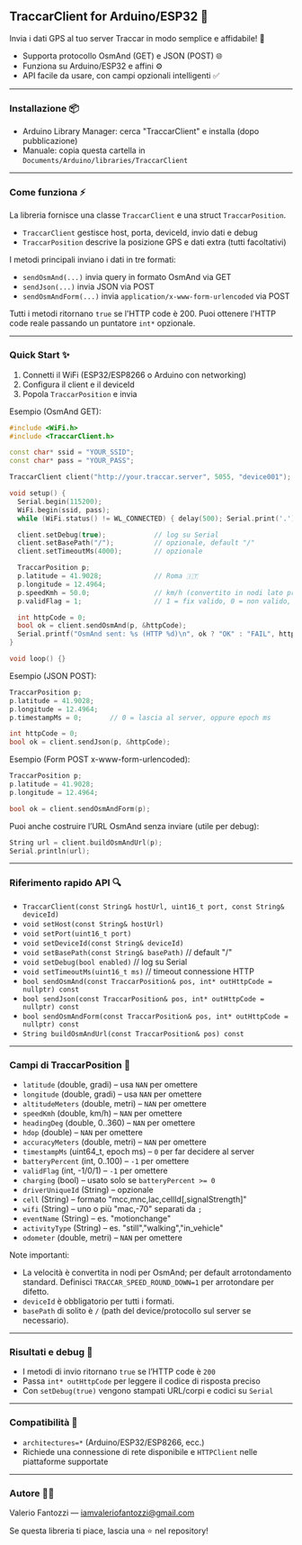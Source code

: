 ## TraccarClient for Arduino/ESP32 🚀

Invia i dati GPS al tuo server Traccar in modo semplice e affidabile! 💨

- Supporta protocollo OsmAnd (GET) e JSON (POST) 🌐
- Funziona su Arduino/ESP32 e affini ⚙️
- API facile da usare, con campi opzionali intelligenti ✅

---

### Installazione 📦

- Arduino Library Manager: cerca "TraccarClient" e installa (dopo pubblicazione)
- Manuale: copia questa cartella in `Documents/Arduino/libraries/TraccarClient`

---

### Come funziona ⚡️

La libreria fornisce una classe `TraccarClient` e una struct `TraccarPosition`.

- `TraccarClient` gestisce host, porta, deviceId, invio dati e debug
- `TraccarPosition` descrive la posizione GPS e dati extra (tutti facoltativi)

I metodi principali inviano i dati in tre formati:

- `sendOsmAnd(...)` invia query in formato OsmAnd via GET
- `sendJson(...)` invia JSON via POST
- `sendOsmAndForm(...)` invia `application/x-www-form-urlencoded` via POST

Tutti i metodi ritornano `true` se l'HTTP code è 200. Puoi ottenere l'HTTP code reale passando un puntatore `int*` opzionale.

---

### Quick Start ✨

1) Connetti il WiFi (ESP32/ESP8266 o Arduino con networking)
2) Configura il client e il deviceId
3) Popola `TraccarPosition` e invia

Esempio (OsmAnd GET):

```cpp
#include <WiFi.h>
#include <TraccarClient.h>

const char* ssid = "YOUR_SSID";
const char* pass = "YOUR_PASS";

TraccarClient client("http://your.traccar.server", 5055, "device001");

void setup() {
  Serial.begin(115200);
  WiFi.begin(ssid, pass);
  while (WiFi.status() != WL_CONNECTED) { delay(500); Serial.print('.'); }

  client.setDebug(true);            // log su Serial
  client.setBasePath("/");          // opzionale, default "/"
  client.setTimeoutMs(4000);        // opzionale

  TraccarPosition p;
  p.latitude = 41.9028;             // Roma 🇮🇹
  p.longitude = 12.4964;
  p.speedKmh = 50.0;                // km/h (convertito in nodi lato protocollo)
  p.validFlag = 1;                  // 1 = fix valido, 0 = non valido, -1 = ometti

  int httpCode = 0;
  bool ok = client.sendOsmAnd(p, &httpCode);
  Serial.printf("OsmAnd sent: %s (HTTP %d)\n", ok ? "OK" : "FAIL", httpCode);
}

void loop() {}
```

Esempio (JSON POST):

```cpp
TraccarPosition p;
p.latitude = 41.9028;
p.longitude = 12.4964;
p.timestampMs = 0;       // 0 = lascia al server, oppure epoch ms

int httpCode = 0;
bool ok = client.sendJson(p, &httpCode);
```

Esempio (Form POST x-www-form-urlencoded):

```cpp
TraccarPosition p;
p.latitude = 41.9028;
p.longitude = 12.4964;

bool ok = client.sendOsmAndForm(p);
```

Puoi anche costruire l’URL OsmAnd senza inviare (utile per debug):

```cpp
String url = client.buildOsmAndUrl(p);
Serial.println(url);
```

---

### Riferimento rapido API 🔍

- `TraccarClient(const String& hostUrl, uint16_t port, const String& deviceId)`
- `void setHost(const String& hostUrl)`
- `void setPort(uint16_t port)`
- `void setDeviceId(const String& deviceId)`
- `void setBasePath(const String& basePath)`  // default "/"
- `void setDebug(bool enabled)`                // log su Serial
- `void setTimeoutMs(uint16_t ms)`            // timeout connessione HTTP
- `bool sendOsmAnd(const TraccarPosition& pos, int* outHttpCode = nullptr) const`
- `bool sendJson(const TraccarPosition& pos, int* outHttpCode = nullptr) const`
- `bool sendOsmAndForm(const TraccarPosition& pos, int* outHttpCode = nullptr) const`
- `String buildOsmAndUrl(const TraccarPosition& pos) const`

---

### Campi di TraccarPosition 🧭

- `latitude` (double, gradi) – usa `NAN` per omettere
- `longitude` (double, gradi) – usa `NAN` per omettere
- `altitudeMeters` (double, metri) – `NAN` per omettere
- `speedKmh` (double, km/h) – `NAN` per omettere
- `headingDeg` (double, 0..360) – `NAN` per omettere
- `hdop` (double) – `NAN` per omettere
- `accuracyMeters` (double, metri) – `NAN` per omettere
- `timestampMs` (uint64_t, epoch ms) – `0` per far decidere al server
- `batteryPercent` (int, 0..100) – `-1` per omettere
- `validFlag` (int, -1/0/1) – `-1` per omettere
- `charging` (bool) – usato solo se `batteryPercent >= 0`
- `driverUniqueId` (String) – opzionale
- `cell` (String) – formato "mcc,mnc,lac,cellId[,signalStrength]"
- `wifi` (String) – uno o più "mac,-70" separati da `;`
- `eventName` (String) – es. "motionchange"
- `activityType` (String) – es. "still","walking","in_vehicle"
- `odometer` (double, metri) – `NAN` per omettere

Note importanti:

- La velocità è convertita in nodi per OsmAnd; per default arrotondamento standard. Definisci `TRACCAR_SPEED_ROUND_DOWN=1` per arrotondare per difetto.
- `deviceId` è obbligatorio per tutti i formati.
- `basePath` di solito è `/` (path del device/protocollo sul server se necessario).

---

### Risultati e debug 🧪

- I metodi di invio ritornano `true` se l’HTTP code è `200`
- Passa `int* outHttpCode` per leggere il codice di risposta preciso
- Con `setDebug(true)` vengono stampati URL/corpi e codici su `Serial`

---

### Compatibilità 🧰

- `architectures=*` (Arduino/ESP32/ESP8266, ecc.)
- Richiede una connessione di rete disponibile e `HTTPClient` nelle piattaforme supportate

---

### Autore 👨‍💻

Valerio Fantozzi — iamvaleriofantozzi@gmail.com

Se questa libreria ti piace, lascia una ⭐️ nel repository!


